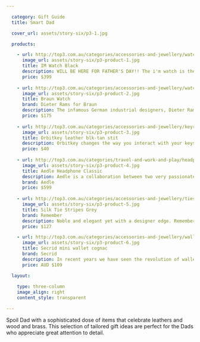```yaml
---

  category: Gift Guide
  title: Smart Dad

  cover_url: assets/story-six/p3-1.jpg

  products:

    - url: http://top3.com.au/categories/accessories-and-jewellery/watches---concept/im-watch/imwalb02c03
      image_url: assets/story-six/p3-product-1.jpg
      title: IM Watch Black
      description: WILL BE HERE FOR FATHER'S DAY!! The i'm watch is the world s first real smartwatch, it connects via Bluetooth and brings you calls, SMS, e-mails, notifications and a collection of apps directly to your wrist and without trying performs a thousand things that all sorts of fancy sports devices offer. 
      price: $399
      
    - url: http://top3.com.au/categories/accessories-and-jewellery/watches---classic/braun-watch-series/bn0021bkbkg
      image_url: assets/story-six/p3-product-2.jpg
      title: Braun Watch 
      brand: Dieter Rams for Braun
      description: The infamous German industrial designers, Dieter Rams and Deitrich Lubs were the masterminds behind the Braun watch project. With their "Less is more" design philosophy, every feature directly reflects a function. Braun watches and clocks were awarded a total of thirteen prestigious Red Dot awards and two acclaimed Red Dot 'honourable mentions', as well as six iF awards in 2012.
      price: $175
      
    - url: http://top3.com.au/categories/accessories-and-jewellery/keyrings/orbitkey-elastomer/orb-lth-bt
      image_url: assets/story-six/p3-product-3.jpg
      title: Orbitkey leather blk-tan stit
      description: Orbitkey changes the way you interact with your keys. Orbitkey is beautiful. A key accessory you can be proud to carry. Stop the jingle of keys in your pockets. Orbitkey is silent.
      price: $40
      
    - url: http://top3.com.au/categories/travel-and-work-and-play/headphones/aedle-headphones/vk-1-valkyrie
      image_url: assets/story-six/p3-product-4.jpg
      title: Aedle Headphone Classic
      description: Aedle is a collaboration between two very passionate French Men with a vision.  They wanted to create a set of headphones that did not compromise on sound quality OR design.  They used the highest grade materials and parts, the most experienced audio engineers and a passionate team to produce these incredible headphones.
      brand: Aedle
      price: $599
      
    - url: http://top3.com.au/categories/accessories-and-jewellery/ties/remember-silk-ties/sk01
      image_url: assets/story-six/p3-product-5.jpg
      title: Silk Tie Stripes Grey
      brand: Remember
      description: Noble and elegant yet with a designer edge. Remember neckties are a real eyecatcher! Every REMEMBER tie is made from the finest quality 100% pure silk and comes packaged in a gift box.
      price: $127

    - url: http://top3.com.au/categories/accessories-and-jewellery/wallets---leather/secrid-wallets/se1030
      image_url: assets/story-six/p3-product-6.jpg
      title: Secrid mini wallet cognac
      brand: Secrid
      description: In recent years we have seen the revolution of wallet contents. Traditional coins and banknotes have largely been replaced by cards with computer chips, but as convenience has increased so too have the risks. This range of wallets has been designed to protect both your money, and your privacy.
      price: AUD $109

  layout:
  
    type: three-column
    image_align: right
    content_style: transparent

---
```


Spoil Dad with a sophisticated dose of items that celebrate leathers and wood and brass. This selection of tailored gift ideas are perfect for the Dads who appreciate great attention to detail.
